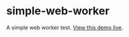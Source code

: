 # simple-web-worker

A simple web worker test. [View this demo live](http://akm.github.io/simple-web-worker/).
